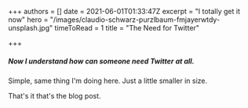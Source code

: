 +++
authors = []
date = 2021-06-01T01:33:47Z
excerpt = "I totally get it now"
hero = "/images/claudio-schwarz-purzlbaum-fmjayerwtdy-unsplash.jpg"
timeToRead = 1
title = "The Need for Twitter"

+++
##### Now I understand how can someone need Twitter at all.

Simple, same thing I'm doing here. Just a little smaller in size.

That's it that's the blog post.